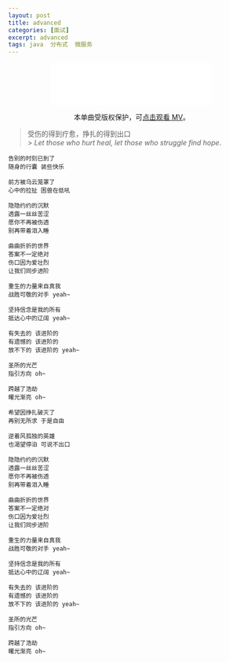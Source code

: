```yaml
---
layout: post
title: advanced
categories: [面试]
excerpt: advanced
tags: java  分布式  微服务  
---
```

<p align="center"><iframe frameborder="no" border="0" marginwidth="0" marginheight="0" width=330 height=86 src="//music.163.com/outchain/player?type=2&id=1334849028&auto=1&height=66"></iframe></p>
<p align="center">本单曲受版权保护，可<a href="https://music.163.com/#/mv?id=10859500">点击观看 MV</a>。</p>

> 受伤的得到疗愈，挣扎的得到出口<br> > _Let those who hurt heal, let those who struggle find hope_.

```
告别的时刻已到了
随身的行囊 装些快乐

前方被乌云笼罩了
心中的拉扯 困兽在低吼

隐隐约约的沉默
透露一丝丝苦涩
愿你不再被伤透
别再带着泪入睡

曲曲折折的世界
答案不一定绝对
伤口因为爱壮烈
让我们同步进阶

重生的力量来自真我
战胜可敬的对手 yeah~

坚持信念是我的所有
抵达心中的辽阔 yeah~

有失去的 该进阶的
有遗憾的 该进阶的
放不下的 该进阶的 yeah~

圣所的光芒
指引方向 oh~

跨越了浩劫
曙光渐亮 oh~

希望因挣扎破灭了
再别无所求 于是自由

逆着风孤独的英雄
也渴望停泊 可说不出口

隐隐约约的沉默
透露一丝丝苦涩
愿你不再被伤透
别再带着泪入睡

曲曲折折的世界
答案不一定绝对
伤口因为爱壮烈
让我们同步进阶

重生的力量来自真我
战胜可敬的对手 yeah~

坚持信念是我的所有
抵达心中的辽阔 yeah~

有失去的 该进阶的
有遗憾的 该进阶的
放不下的 该进阶的 yeah~

圣所的光芒
指引方向 oh~

跨越了浩劫
曙光渐亮 oh~
```
